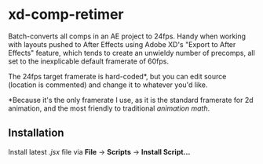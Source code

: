 # xd-comp-retimer
Batch-converts all comps in an AE project to 24fps. Handy when working with layouts pushed to After Effects using Adobe XD's "Export to After Effects" feature, which tends to create an unwieldy number of precomps, all set to the inexplicable default framerate of 60fps.

The 24fps target framerate is hard-coded\*, but you can edit source (location is commented) and change it to whatever you'd like.

\*Because it's the only framerate I use, as it is the standard framerate for 2d animation, and the most friendly to traditional _animation math_.

## Installation
Install latest _.jsx_ file via **File** -> **Scripts** -> **Install Script...**

